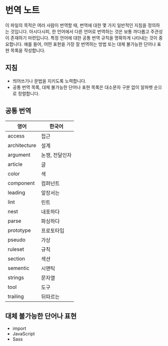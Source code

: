 # 번역 노트

이 파일의 목적은 여러 사람이 번역할 때, 번역에 대한 몇 가지 일반적인 지침을 정의하는 것입니다. 아시다시피, 한 언어에서 다른 언어로 번역하는 것은 보통 까다롭고 주관성이 존재하기 마련입니다. 특정 언어에 대한 공통 번역 규칙을 명확하게 나타내는 것이 중요합니다. 예를 들어, 어떤 표현을 가장 잘 번역하는 방법 또는 대체 불가능한 단어나 표현 목록을 작성합니다.

## 지침

- 띄어쓰기나 문법을 지키도록 노력합니다.
- 공통 번역 목록, 대체 불가능한 단어나 표현 목록은 대소문자 구분 없이 알파벳 순으로 정렬합니다.

## 공통 번역

| 영어          | 한국어        |
| ------------- | ------------- |
| access        | 접근          |
| architecture    | 설계         |
| argument    | 논쟁, 전달인자      |
| article        | 글           |
| color        | 색          |
| component      | 컴퍼넌트        |
| leading      | 앞장서는        |
| lint        | 린트        |
| nest         | 내포하다         |
| parse         | 파싱하다      |
| prototype     | 프로토타입     |
| pseudo         | 가상      |
| ruleset      | 규칙        |
| section       | 섹션          |
| sementic      | 시맨틱         |
| strings       | 문자열         |
| tool          | 도구          |
| trailing        | 뒤따르는         |

## 대체 불가능한 단어나 표현

- import
- JavaScript
- Sass
